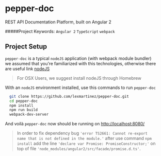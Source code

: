 # pepper-doc
REST API Documentation Platform, built on Angular 2

#####Project Keywords: `Angular 2` `TypeScript` `webpack`

## Project Setup

`pepper-doc` is a typical `nodeJS` application (with webpack module bundler) we assumed that you're familiarized with this technologies, otherwise there are useful link [nodeJS](https://nodejs.org/en/)

> For OSX Users, we suggest install nodeJS through Homebrew

With an `nodeJS` environment installed, use this commands to run `pepper-doc`

  ```bash
    git clone https://github.com/lexmartinez/pepper-doc.git
    cd pepper-doc
    npm install
    npm run build
    webpack-dev-server
  ```
And voil&#224; `pepper-doc` now should be running on [http://localhost:8080/](http://localhost:8080/)

> In order to fix dependency bug `'error TS2661: Cannot re-export name that is not defined in the module.'` after use command `npm install` add the line `'declare var Promise: PromiseConstructor;'` on top of file `'node_modules/angular2/src/facade/promise.d.ts'`.
